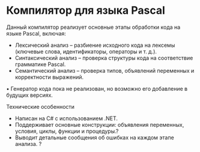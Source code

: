# Компилятор для языка Pascal

Данный компилятор реализует основные этапы обработки кода на языке Pascal, включая:

- Лексический анализ – разбиение исходного кода на лексемы (ключевые слова, идентификаторы, операторы и т. д.).
- Синтаксический анализ – проверка структуры кода на соответствие грамматике Pascal.
- Семантический анализ – проверка типов, объявлений переменных и корректности выражений.

• Генератор кода пока не реализован, но возможно его добавление в будущих версиях.

Технические особенности
- Написан на C# с использованием .NET.
- Поддерживает основные конструкции: объявления переменных, условия, циклы, функции и процедуры.?
- Выводит детальные сообщения об ошибках на каждом этапе анализа. ?
